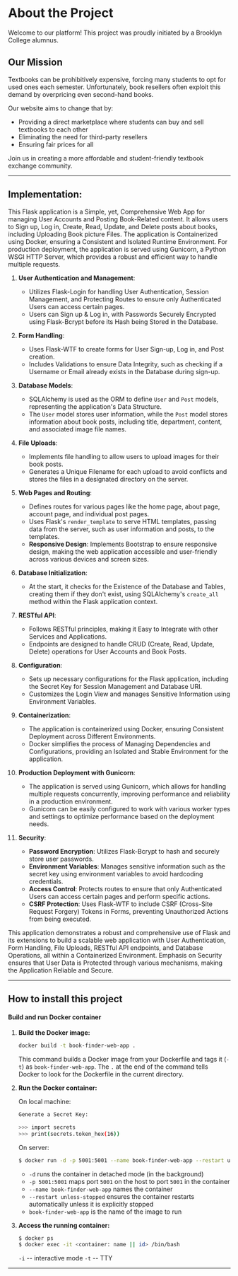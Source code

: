 # About the Project

Welcome to our platform! This project was proudly initiated by a Brooklyn College alumnus.

## Our Mission

Textbooks can be prohibitively expensive, forcing many students to opt for used ones each semester. Unfortunately, book resellers often exploit this demand by overpricing even second-hand books.

Our website aims to change that by:
- Providing a direct marketplace where students can buy and sell textbooks to each other
- Eliminating the need for third-party resellers
- Ensuring fair prices for all

Join us in creating a more affordable and student-friendly textbook exchange community.

---

## **Implementation:**

This Flask application is a Simple, yet, Comprehensive Web App for managing User Accounts and Posting Book-Related content. It allows users to Sign up, Log in, Create, Read, Update, and Delete posts about books, including Uploading Book picture Files. The application is Containerized using Docker, ensuring a Consistent and Isolated Runtime Environment. For production deployment, the application is served using Gunicorn, a Python WSGI HTTP Server, which provides a robust and efficient way to handle multiple requests.

1. **User Authentication and Management**: 
   - Utilizes Flask-Login for handling User Authentication, Session Management, and Protecting Routes to ensure only Authenticated Users can access certain pages.
   - Users can Sign up & Log in, with Passwords Securely Encrypted using Flask-Bcrypt before its Hash being Stored in the Database.

2. **Form Handling**:
   - Uses Flask-WTF to create forms for User Sign-up, Log in, and Post creation.
   - Includes Validations to ensure Data Integrity, such as checking if a Username or Email already exists in the Database during sign-up.

3. **Database Models**:
   - SQLAlchemy is used as the ORM to define `User` and `Post` models, representing the application's Data Structure.
   - The `User` model stores user information, while the `Post` model stores information about book posts, including title, department, content, and associated image file names.

4. **File Uploads**:
   - Implements file handling to allow users to upload images for their book posts.
   - Generates a Unique Filename for each upload to avoid conflicts and stores the files in a designated directory on the server.

5. **Web Pages and Routing**:
   - Defines routes for various pages like the home page, about page, account page, and individual post pages.
   - Uses Flask's `render_template` to serve HTML templates, passing data from the server, such as user information and posts, to the templates.
   - **Responsive Design**: Implements Bootstrap to ensure responsive design, making the web application accessible and user-friendly across various devices and screen sizes.

6. **Database Initialization**:
   - At the start, it checks for the Existence of the Database and Tables, creating them if they don't exist, using SQLAlchemy's `create_all` method within the Flask application context.

7. **RESTful API**:
   - Follows RESTful principles, making it Easy to Integrate with other Services and Applications.
   - Endpoints are designed to handle CRUD (Create, Read, Update, Delete) operations for User Accounts and Book Posts.

8. **Configuration**:
   - Sets up necessary configurations for the Flask application, including the Secret Key for Session Management and Database URI.
   - Customizes the Login View and manages Sensitive Information using Environment Variables.

9. **Containerization**:
   - The application is containerized using Docker, ensuring Consistent Deployment across Different Environments.
   - Docker simplifies the process of Managing Dependencies and Configurations, providing an Isolated and Stable Environment for the application.

10. **Production Deployment with Gunicorn**:
      - The application is served using Gunicorn, which allows for handling multiple requests concurrently, improving performance and reliability in a production environment.
      - Gunicorn can be easily configured to work with various worker types and settings to optimize performance based on the deployment needs.

11. **Security**:
      - **Password Encryption**: Utilizes Flask-Bcrypt to hash and securely store user passwords.
      - **Environment Variables**: Manages sensitive information such as the secret key using environment variables to avoid hardcoding credentials.
      - **Access Control**: Protects routes to ensure that only Authenticated Users can access certain pages and perform specific actions.
      - **CSRF Protection**: Uses Flask-WTF to include CSRF (Cross-Site Request Forgery) Tokens in Forms, preventing Unauthorized Actions from being executed.

This application demonstrates a robust and comprehensive use of Flask and its extensions to build a scalable web application with User Authentication, Form Handling, File Uploads, RESTful API endpoints, and Database Operations, all within a Containerized Environment. Emphasis on Security ensures that User Data is Protected through various mechanisms, making the Application Reliable and Secure.

---

## How to install this project

#### Build and run Docker container

1. **Build the Docker image:**

    ```bash
    docker build -t book-finder-web-app .
    ```

    This command builds a Docker image from your Dockerfile and tags it (`-t`) as `book-finder-web-app`. The `.` at the end of the command tells Docker to look for the Dockerfile in the current directory.
    <br/>

2. **Run the Docker container:**  

    On local machine:
    ```bash
    Generate a Secret Key:

    >>> import secrets
    >>> print(secrets.token_hex(16))
    ```

    On server:
    ```bash
    $ docker run -d -p 5001:5001 --name book-finder-web-app --restart unless-stopped -e SECRET_KEY='your_generated_secret_key' book-finder-web-app
    ```

    - `-d` runs the container in detached mode (in the background)
    - `-p 5001:5001` maps port `5001` on the host to port `5001` in the container
    - `--name book-finder-web-app` names the container
    - `--restart unless-stopped` ensures the container restarts automatically unless it is explicitly stopped
    - `book-finder-web-app` is the name of the image to run

3. **Access the running container:**

    ```bash
    $ docker ps
    $ docker exec -it <container: name || id> /bin/bash
    ```

    `-i` -- interactive mode
    `-t` -- TTY
---
